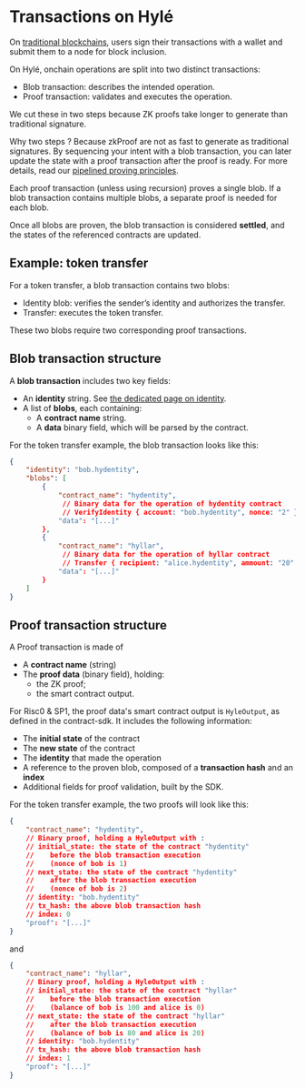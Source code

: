 # Transactions on Hylé

On [traditional blockchains](./hyle-vs-vintage-blockchains.md),  users sign their transactions with a wallet and submit them to a node for block inclusion.

On Hylé, onchain operations are split into two distinct transactions:

- Blob transaction: describes the intended operation.
- Proof transaction: validates and executes the operation.

We cut these in two steps because ZK proofs take longer to generate than traditional signature.

Why two steps ? Because zkProof are not as fast to generate as traditional signatures. By sequencing your intent with a blob transaction, you can later update the state with a proof transaction after the proof is ready. For more details, read our [pipelined proving principles](../pipelined-proving.md).

Each proof transaction (unless using recursion) proves a single blob. If a blob transaction contains multiple blobs, a separate proof is needed for each blob.

Once all blobs are proven, the blob transaction is considered **settled**, and the states of the referenced contracts are updated.

## Example: token transfer

For a token transfer, a blob transaction contains two blobs:

- Identity blob: verifies the sender’s identity and authorizes the transfer.
- Transfer: executes the token transfer.

These two blobs require two corresponding proof transactions.

## Blob transaction structure

A **blob transaction** includes two key fields:

- An **identity** string. See [the dedicated page on identity](./identity.md).
- A list of **blobs**, each containing:
  - A **contract name** string.
  - A **data** binary field, which will be parsed by the contract.

For the token transfer example, the blob transaction looks like this:

```json
{
    "identity": "bob.hydentity",
    "blobs": [
        {
            "contract_name": "hydentity",
             // Binary data for the operation of hydentity contract
             // VerifyIdentity { account: "bob.hydentity", nonce: "2" }
            "data": "[...]" 
        },
        {
            "contract_name": "hyllar",
             // Binary data for the operation of hyllar contract
             // Transfer { recipient: "alice.hydentity", ammount: "20" }
            "data": "[...]"
        }
    ]
}
```

## Proof transaction structure

A Proof transaction is made of

- A **contract name** (string)
- The **proof data** (binary field), holding:
  - the ZK proof;
  - the smart contract output.

For Risc0 & SP1, the proof data's smart contract output is `HyleOutput`, as defined in the contract-sdk. It includes the following information:

- The **initial state** of the contract
- The **new state** of the contract
- The **identity** that made the operation
- A reference to the proven blob, composed of a **transaction hash** and an **index**
- Additional fields for proof validation, built by the SDK.

For the token transfer example, the two proofs will look like this:

```json
{
    "contract_name": "hydentity",
    // Binary proof, holding a HyleOutput with :
    // initial_state: the state of the contract "hydentity" 
    //    before the blob transaction execution 
    //    (nonce of bob is 1)
    // next_state: the state of the contract "hydentity" 
    //    after the blob transaction execution 
    //    (nonce of bob is 2)
    // identity: "bob.hydentity"
    // tx_hash: the above blob transaction hash 
    // index: 0
    "proof": "[...]"
}
```

and

```json
{
    "contract_name": "hyllar",
    // Binary proof, holding a HyleOutput with :
    // initial_state: the state of the contract "hyllar" 
    //    before the blob transaction execution 
    //    (balance of bob is 100 and alice is 0)
    // next_state: the state of the contract "hyllar" 
    //    after the blob transaction execution 
    //    (balance of bob is 80 and alice is 20)
    // identity: "bob.hydentity"
    // tx_hash: the above blob transaction hash 
    // index: 1
    "proof": "[...]"
}
```
